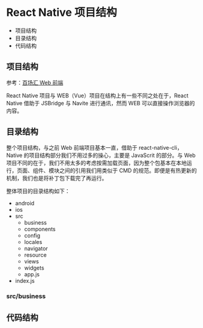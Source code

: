 # React Native 项目结构

* 项目结构
* 目录结构
* 代码结构

## 项目结构
参考：[百场汇 Web 前端](http://reecho.baichanghui.com/article/1)

React Native 项目与 WEB（Vue）项目在结构上有一些不同之处在于，React Native 借助于 JSBridge 与 Navite 进行通讯，然而 WEB 可以直接操作浏览器的内容。


## 目录结构

整个项目结构，与之前 Web 前端项目基本一直，借助于 react-native-cli，Native 的项目结构部分我们不用过多的操心，主要是 JavaScrit 的部分。与 Web 项目不同的在于，我们不用太多的考虑按需加载页面，因为整个包基本在本地运行，页面、组件、模块之间的引用我们用类似于 CMD 的规范。即便是有热更新的机制，我们也是将补丁包下载完了再运行。

整体项目的目录结构如下：

* android
* ios
* src
    * business
    * components
    * config
    * locales
    * navigator
    * resource
    * views
    * widgets
    * app.js
* index.js

### src/business



## 代码结构


